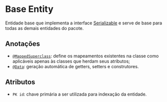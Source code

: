 # Base Entity
Entidade base que implementa a interface [Serializable](https://docs.oracle.com/javase/8/docs/api/java/io/Serializable.html) e serve de base para todas as demais entidades do pacote.

## Anotações
* [`@MappedSuperclass`](https://javaee.github.io/javaee-spec/javadocs/javax/persistence/MappedSuperclass.html): define os mapeamentos existentes na classe como aplicáveis apenas às classes que herdam seus atributos;
* [`@Data`](https://projectlombok.org/features/Data): geração automática de getters, setters e construtores.

## Atributos
* `PK id`: chave primária a ser utilizada para indexação da entidade.